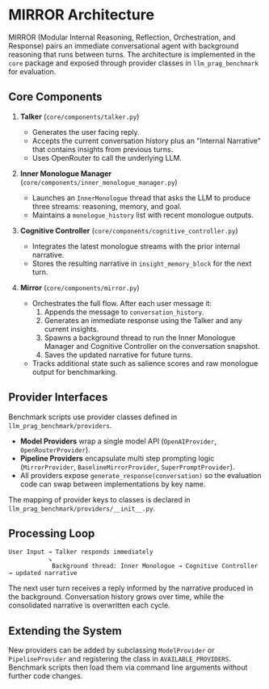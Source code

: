 # MIRROR Architecture

MIRROR (Modular Internal Reasoning, Reflection, Orchestration, and Response) pairs an immediate conversational agent with background reasoning that runs between turns. The architecture is implemented in the `core` package and exposed through provider classes in `llm_prag_benchmark` for evaluation.

## Core Components

1. **Talker** (`core/components/talker.py`)
   - Generates the user facing reply.
   - Accepts the current conversation history plus an "Internal Narrative" that contains insights from previous turns.
   - Uses OpenRouter to call the underlying LLM.

2. **Inner Monologue Manager** (`core/components/inner_monologue_manager.py`)
   - Launches an `InnerMonologue` thread that asks the LLM to produce three streams: reasoning, memory, and goal.
   - Maintains a `monologue_history` list with recent monologue outputs.

3. **Cognitive Controller** (`core/components/cognitive_controller.py`)
   - Integrates the latest monologue streams with the prior internal narrative.
   - Stores the resulting narrative in `insight_memory_block` for the next turn.

4. **Mirror** (`core/components/mirror.py`)
   - Orchestrates the full flow. After each user message it:
     1. Appends the message to `conversation_history`.
     2. Generates an immediate response using the Talker and any current insights.
     3. Spawns a background thread to run the Inner Monologue Manager and Cognitive Controller on the conversation snapshot.
     4. Saves the updated narrative for future turns.
   - Tracks additional state such as salience scores and raw monologue output for benchmarking.

## Provider Interfaces

Benchmark scripts use provider classes defined in `llm_prag_benchmark/providers`.

- **Model Providers** wrap a single model API (`OpenAIProvider`, `OpenRouterProvider`).
- **Pipeline Providers** encapsulate multi step prompting logic (`MirrorProvider`, `BaselineMirrorProvider`, `SuperPromptProvider`).
- All providers expose `generate_response(conversation)` so the evaluation code can swap between implementations by key name.

The mapping of provider keys to classes is declared in `llm_prag_benchmark/providers/__init__.py`.

## Processing Loop

```text
User Input → Talker responds immediately
           ↘
            Background thread: Inner Monologue → Cognitive Controller → updated narrative
```

The next user turn receives a reply informed by the narrative produced in the background. Conversation history grows over time, while the consolidated narrative is overwritten each cycle.

## Extending the System

New providers can be added by subclassing `ModelProvider` or `PipelineProvider` and registering the class in `AVAILABLE_PROVIDERS`. Benchmark scripts then load them via command line arguments without further code changes.


